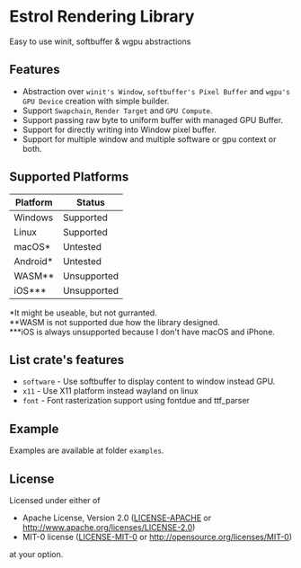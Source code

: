 # Estrol Rendering Library
Easy to use winit, softbuffer & wgpu abstractions

## Features
* Abstraction over `winit's Window`, `softbuffer's Pixel Buffer` and `wgpu's GPU Device` creation with simple builder.
* Support `Swapchain`, `Render Target` and `GPU Compute`.
* Support passing raw byte to uniform buffer with managed GPU Buffer.
* Support for directly writing into Window pixel buffer.
* Support for multiple window and multiple software or gpu context or both.

## Supported Platforms

| Platform | Status        |
|----------|--------------|
| Windows  | Supported    |
| Linux    | Supported    |
| macOS*    | Untested     |
| Android*  | Untested     |
| WASM**     | Unsupported  |
| iOS***      | Unsupported  |

\*It might be useable, but not gurranted. \
\**WASM is not supported due how the library designed. \
\***iOS is always unsupported because I don't have macOS and iPhone.

## List crate's features
- `software` - Use softbuffer to display content to window instead GPU.
- `x11` - Use X11 platform instead wayland on linux
- `font` - Font rasterization support using fontdue and ttf_parser

## Example
Examples are available at folder `examples`.

## License
Licensed under either of

 * Apache License, Version 2.0
   ([LICENSE-APACHE](LICENSE-APACHE) or http://www.apache.org/licenses/LICENSE-2.0)
 * MIT-0 license
   ([LICENSE-MIT-0](LICENSE-MIT-0) or http://opensource.org/licenses/MIT-0)

at your option.